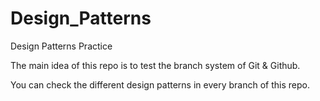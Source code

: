 # Design_Patterns
Design Patterns Practice

The main idea of this repo is to test the branch system of Git & Github.

You can check the different design patterns in every branch of this repo.